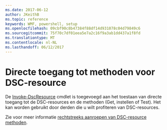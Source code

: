 ```yaml
---
ms.date: 2017-06-12
author: JKeithB
ms.topic: reference
keywords: WMF, powershell, setup
ms.openlocfilehash: 09cbf90c8b47384f88df14d931078c04d79849c6
ms.sourcegitcommit: 75f70c7df01eea5e7a2c16f9a3ab1dd437a1f8fd
ms.translationtype: MT
ms.contentlocale: nl-NL
ms.lasthandoff: 06/12/2017
---
```

# <a name="direct-access-to-dsc-resource-methods"></a>Directe toegang tot methoden voor DSC-resource


De [Invoke-DscResource](https://technet.microsoft.com/en-us/library/mt517869.aspx) cmdlet is toegevoegd aan het toestaan van directe toegang tot de DSC-resources en de methoden (Get, instellen of Test). Het kan worden gebruikt door derden die u wilt profiteren van DSC-resources.

Zie voor meer informatie [rechtstreeks aanroepen van DSC-resource methoden](https://msdn.microsoft.com/powershell/dsc/directcallresource).

